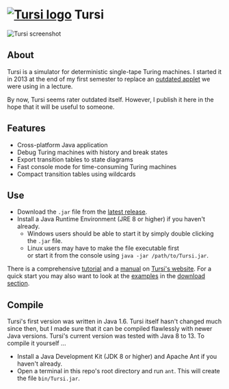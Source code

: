 # [![Tursi logo](https://raw.githubusercontent.com/schaetzc/tursi/master/docs/img/logo.png)](https://schaetzc.github.io/tursi/) Tursi

![Tursi screenshot](https://raw.githubusercontent.com/schaetzc/tursi/master/docs/img/gui.png)

## About

Tursi is a simulator for deterministic single-tape Turing machines.
I started it in 2013 at the end of my first semester to replace an
[outdated applet](http://ais.informatik.uni-freiburg.de/turing-applet/)
we were using in a lecture.

By now, Tursi seems rater outdated itself.
However, I publish it here in the hope that it will be useful to someone.

## Features

- Cross-platform Java application
- Debug Turing machines with history and break states
- Export transition tables to state diagrams
- Fast console mode for time-consuming Turing machines
- Compact transition tables using wildcards

## Use

- Download the `.jar` file from the [latest release](https://github.com/schaetzc/tursi/releases).
- Install a Java Runtime Environment (JRE 8 or higher) if you haven't already.
	- Windows users should be able to start it by simply double clicking the `.jar` file.
	- Linux users may have to make the file executable first  
	  or start it from the console using `java -jar /path/to/Tursi.jar`. 

There is a comprehensive [tutorial](https://schaetzc.github.io/tursi/tutorial.html)
and a [manual](https://schaetzc.github.io/tursi/manual.html) on
[Tursi's website](https://schaetzc.github.io/tursi/).
For a quick start you may also want to look at the
[examples](https://schaetzc.github.io/tursi/dnld/tm-examples.zip)
in the [download section](https://schaetzc.github.io/tursi/downloads.html).

## Compile

Tursi's first version was written in Java 1.6. Tursi itself hasn't changed much since then, but I made sure
that it can be compiled flawlessly with newer Java versions. Tursi's current version was tested with
Java 8 to 13. To compile it yourself ...

- Install a Java Development Kit (JDK 8 or higher) and Apache Ant if you haven't already.
- Open a terminal in this repo's root directory and run `ant`.
  This will create the file `bin/Tursi.jar`.

